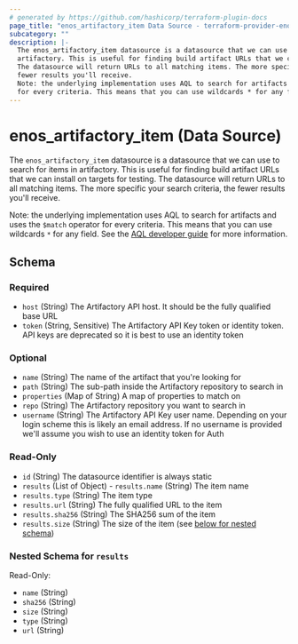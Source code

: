 ```yaml
---
# generated by https://github.com/hashicorp/terraform-plugin-docs
page_title: "enos_artifactory_item Data Source - terraform-provider-enos"
subcategory: ""
description: |-
  The enos_artifactory_item datasource is a datasource that we can use to search for items in
  artifactory. This is useful for finding build artifact URLs that we can install on targets for testing.
  The datasource will return URLs to all matching items. The more specific your search criteria, the
  fewer results you'll receive.
  Note: the underlying implementation uses AQL to search for artifacts and uses the $match operator
  for every criteria. This means that you can use wildcards * for any field. See the AQL developer guide https://www.jfrog.com/confluence/display/JFROG/Artifactory+Query+Language for more information.
---
```


# enos_artifactory_item (Data Source)

The `enos_artifactory_item` datasource is a datasource that we can use to search for items in
artifactory. This is useful for finding build artifact URLs that we can install on targets for testing.
The datasource will return URLs to all matching items. The more specific your search criteria, the
fewer results you'll receive.

Note: the underlying implementation uses AQL to search for artifacts and uses the `$match` operator
for every criteria. This means that you can use wildcards `*` for any field. See the [AQL developer guide](https://www.jfrog.com/confluence/display/JFROG/Artifactory+Query+Language) for more information.



<!-- schema generated by tfplugindocs -->
## Schema

### Required

- `host` (String) The Artifactory API host. It should be the fully qualified base URL
- `token` (String, Sensitive) The Artifactory API Key token or identity token. API keys are deprecated so it is best to use an identity token

### Optional

- `name` (String) The name of the artifact that you're looking for
- `path` (String) The sub-path inside the Artifactory repository to search in
- `properties` (Map of String) A map of properties to match on
- `repo` (String) The Artifactory repository you want to search in
- `username` (String) The Artifactory API Key user name. Depending on your login scheme this is likely an email address. If no username is provided we'll assume you wish to use an identity token for Auth

### Read-Only

- `id` (String) The datasource identifier is always static
- `results` (List of Object) - `results.name` (String) The item name
- `results.type` (String) The item type
- `results.url` (String) The fully qualified URL to the item
- `results.sha256` (String) The SHA256 sum of the item
- `results.size` (String) The size of the item (see [below for nested schema](#nestedatt--results))

<a id="nestedatt--results"></a>
### Nested Schema for `results`

Read-Only:

- `name` (String)
- `sha256` (String)
- `size` (String)
- `type` (String)
- `url` (String)
